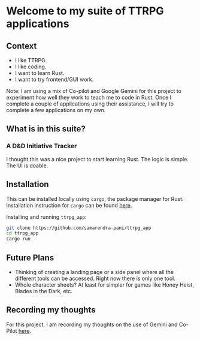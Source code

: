 # Welcome to my suite of TTRPG applications

## Context

- I like TTRPG.
- I like coding.
- I want to learn Rust.
- I want to try frontend/GUI work.

Note: I am using a mix of Co-pilot and Google Gemini for this project to experiment how well they work to teach me to code in Rust. Once I complete a couple of applications using their assistance, I will try to complete a few applications on my own.

## What is in this suite?

### A D&D Initiative Tracker

I thought this was a nice project to start learning Rust. The logic is simple. The UI is doable.

## Installation

This can be installed locally using `cargo`, the package manager for Rust. Installation instruction for `cargo` can be found [here](https://doc.rust-lang.org/book/ch01-03-hello-cargo.html).

Installing and running `ttrpg_app`:

```sh
git clone https://github.com/samarendra-pani/ttrpg_app
cd ttrpg_app
cargo run
```

## Future Plans

- Thinking of creating a landing page or a side panel where all the different tools can be accessed. Right now there is only one tool.
- Whole character sheets? At least for simpler for games like Honey Heist, Blades in the Dark, etc.

## Recording my thoughts

For this project, I am recording my thoughts on the use of Gemini and Co-Pilot [here](Thoughts.md).